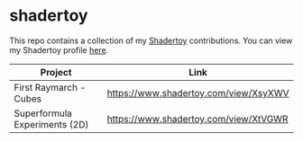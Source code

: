 # shadertoy

This repo contains a collection of my [Shadertoy](https://www.shadertoy.com/) contributions. You can view my Shadertoy profile [here](https://www.shadertoy.com/user/camargo).

| Project                       | Link                                  |
|-------------------------------|---------------------------------------|
| First Raymarch - Cubes        | https://www.shadertoy.com/view/XsyXWV |
| Superformula Experiments (2D) | https://www.shadertoy.com/view/XtVGWR |
